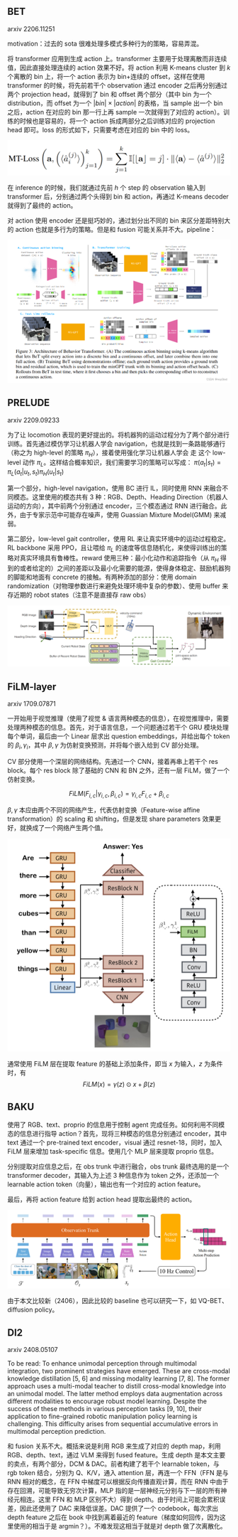 ## BET
arxiv 2206.11251

motivation：过去的 sota 很难处理多模式多种行为的策略，容易弄混。

将 transformer 应用到生成 action 上。transformer 主要用于处理离散而非连续值，因此直接处理连续的 action 效果不好。将 action 利用 K-means cluster 到 $k$ 个离散的 bin 上，将一个 action 表示为 bin+连续的 offset，这样在使用 transformer 的时候，将先前若干个 observation 通过 encoder 之后再分别通过两个 projection head，就得到了 bin 和 offset 两个部分（其中 bin 为一个 distribution，而 offset 为一个 $|bin|\times |action|$ 的表格，当 sample 出一个 bin 之后，action 在对应的 bin 那一行上再 sample 一次就得到了对应的 action）。训练的时候也是容易的，将一个 action 拆成两部分之后训练对应的 projection head 即可。loss 的形式如下，只需要考虑在对应的 bin 中的 loss。

![alt text](image-5.png)

在 inference 的时候，我们就通过先前 $h$ 个 step 的 observation 输入到 transformer 后，分别通过两个头得到 bin 和 action，再通过 K-means decoder 就得到了最终的 action。

对 action 使用 encoder 还是挺巧妙的，通过划分出不同的 bin 来区分差距特别大的 action 也就是多行为的策略。但是和 fusion 可能关系并不大。pipeline：

![alt text](image-4.png)

## PRELUDE
arxiv 2209.09233

为了让 locomotion 表现的更好提出的。将机器狗的运动过程分为了两个部分进行训练。首先通过模仿学习让机器人学会 navigation，也就是找到一条路能够通行（称之为 high-level 的策略 $\pi_H$），接着使用强化学习让机器人学会 走 这个 low-level 动作 $\pi_L$。这样结合概率知识，我们需要学习的策略可以写成： $\pi(a_t|s_t)=\pi_L(a_t|u_t,s_t)\pi_H(u_t|s_t)$

第一个部分，high-level navigation，使用 BC 进行 IL，同时使用 RNN 来融合不同模态。这里使用的模态共有 3 种：RGB、Depth、Heading Direction（机器人运动的方向），其中前两个分别通过 encoder，三个模态通过 RNN 进行融合。此外，由于专家示范中可能存在噪声，使用 Guassian Mixture Model(GMM) 来减弱。

第二部分，low-level gait controller，使用 RL 来让真实环境中的运动过程稳定。RL backbone 采用 PPO，且让喂给 $\pi_L$ 的速度等信息随机化，来使得训练出的策略对真实环境具有鲁棒性。reward 使用三种：最小化动作和追踪指令（从 $\pi_H$ 得到的或者给定的）之间的差距以及最小化需要的能源，使得身体稳定、鼓励机器狗的脚能和地面有 concrete 的接触。有两种添加的部分：使用 domain randomization（对物理参数进行来避免处理环境中复杂的参数）、使用 buffer 来存近期的 robot states（注意不是直接存 raw obs）

![alt text](image-6.png)

## FiLM-layer
arxiv 1709.07871

一开始用于视觉推理（使用了视觉 & 语言两种模态的信息），在视觉推理中，需要处理两种模态的信息。首先，对于语言信息，一个问题通过若干个 GRU 模块处理每个单词，最后由一个 Linear 层求出 question embeddings，并给出每个 token 的 $\beta_i, \gamma_i$，其中 $\beta, \gamma$ 为仿射变换预测，并将每个嵌入给到 CV 部分处理。

CV 部分使用一个深层的网络结构。先通过一个 CNN，接着再串上若干个 res block。每个 res block 除了基础的 CNN 和 BN 之外，还有一层 FiLM，做了一个仿射变换。

$$FiLM(F_{i,c}|γ_{i,c}, β_{i,c}) = γ_{i,c}F_{i,c} + β_{i,c}$$

$\beta, \gamma$ 本应由两个不同的网络产生，代表仿射变换（Feature-wise affine transformation）的 scaling 和 shifting，但是发现 share parameters 效果更好，就换成了一个网络产生两个值。

![alt text](image-7.png)

通常使用 FiLM 层在提取 feature 的基础上添加条件，即当 $x$ 为输入，$z$ 为条件时，有 $$FiLM(x)=\gamma(z) ⊙x+\beta(z)$$

## BAKU

使用了 RGB、text、proprio 的信息用于控制 agent 完成任务。如何利用不同模态的信息进行指导 action？首先，现将三种模态的信息分别通过 encoder，其中 text 通过一个 pre-trained text encoder，visual 通过 resnet-18，同时，加入 FiLM 层来增加 task-specific 信息。使用几个 MLP 层来提取 proprio 信息。

分别提取对应信息之后，在 obs trunk 中进行融合，obs trunk 最终选用的是一个 transformer decoder，其输入为上述 3 种信息作为 token 之外，还添加一个 learnable action token（向量），输出也有一个对应的 action feature。

最后，再将 action feature 给到 action head 提取出最终的 action。

![alt text](image-8.png)

由于本文比较新（2406），因此比较的 baseline 也可以研究一下，如 VQ-BET、diffusion policy。

## DI2

arxiv 2408.05107

To be read: To enhance unimodal perception through multimodal integration, two prominent strategies have emerged. These are cross-modal knowledge distillation [5, 6] and missing modality learning [7, 8]. The former approach uses a multi-modal teacher to distill cross-modal knowledge into an unimodal model. The latter method employs data augmentation across different modalities to encourage robust model learning. Despite the success of these methods in various perception tasks [9, 10], their application to fine-grained robotic manipulation policy learning is challenging. This difficulty arises from sequential accumulative errors in multimodal perception prediction.

和 fusion 关系不大。概括来说是利用 RGB 来生成了对应的 depth map，利用 RGB、depth、text，通过 VLM 来得到 fused feature。生成 depth 是本文主要的卖点，有两个部分，DCM & DAC。前者构建了若干个 learnable token，与 rgb token 结合，分别为 Q、K/V，通入 attention 层，再连一个 FFN（FFN 是与 RNN 相对的概念，在 FFN 中梯度可以根据反向传播直观计算，而在 RNN 中由于存在回溯，可能导致无穷次计算，MLP 指的是一层神经元分别与下一层的所有神经元相连。这里 FFN 和 MLP 区别不大）得到 depth。由于时间上可能会累积误差，因此还使用了 DAC 来降低误差。DAC 提供了一个 codebook，每次求出 depth feature 之后在 book 中找到离着最近的 feature（梯度如何回传，因为这里使用的相当于是 argmin？）。不难发现这相当于就是对 depth 做了次离散化。